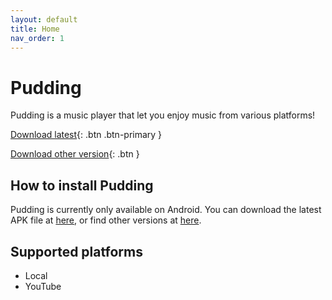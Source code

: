 ```yaml
---
layout: default
title: Home
nav_order: 1
---
```


# Pudding

Pudding is a music player that let you enjoy music from various platforms!

[Download latest][get-latest-apk]{: .btn .btn-primary }

[Download other version][get-old-apk]{: .btn }

## How to install Pudding

Pudding is currently only available on Android.  You can download the latest APK file at [here][get-latest-apk], or find other versions at [here][get-old-apk].

## Supported platforms

 + Local
 + YouTube

[get-latest-apk]: javascript:getLatestApk();

[get-old-apk]: javascript:getOldApk();

<script>
    function getLatestApk(){fetch("https://api.github.com/repos/BorisChen396/PuddingPlayer/releases/latest").then(res=>{if(res.ok)res.json().then(json=>{window.location.href=json.assets[json.assets.length-1].browser_download_url})})};
    function getOldApk(){if(confirm("Old versions may be unusable because of bugs or other problems.\nContinue?"))window.location.href="https://github.com/BorisChen396/PuddingPlayer/releases"};
</script>
